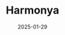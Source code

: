 ---  
layout: startup_page  
title: "Harmonya"  
id: "harmonya.com"  
permalink: "/harmonyaharmonya.com01292025/"  
website: "https://www.harmonya.com/"  
funding_round: "Strategic Investment"  
funding_amount: ""  
investors: "dunnhumby ventures, Bright Pixel Capital, Team8"  
about: "Harmonya provides an AI-powered platform that enriches, analyzes, and attributes product data for CPG brands and retailers. Its solutions transform static product information into actionable intelligence, helping businesses make better decisions and achieve growth in the data-driven economy. The platform boasts comprehensive data coverage, including over 20 million products and hundreds of categories."  
markets: "AI, Retail, CPG, Product Research, Retail Technology"  
hq: "New York, New York, United States"  
founded_year: "2021"  
linkedin: "https://www.linkedin.com/company/harmonya-inc"  
twitter: ""  
instagram: ""  
facebook: ""  
crunchbase: "https://www.crunchbase.com/organization/harmonya"  
pitchbook: "https://pitchbook.com/profiles/company/493969-33"  

date_display: "29-Jan-2025"  
date: "2025-01-29"

# SEO Optimization  
meta_title: "Harmonya - Strategic Investment"  
meta_description: "Harmonya, Harmonya provides an AI-powered platform that enriches, analyzes, and attributes product data for CPG brands and retailers. Its solutions transform st..."  
meta_keywords: "Harmonya, AI, Retail, CPG, Product Research, Retail Technology, Strategic Investment funding"  
canonical_url: "https://startup.projectstartups.com/harmonyaharmonya.com01292025/"  
---